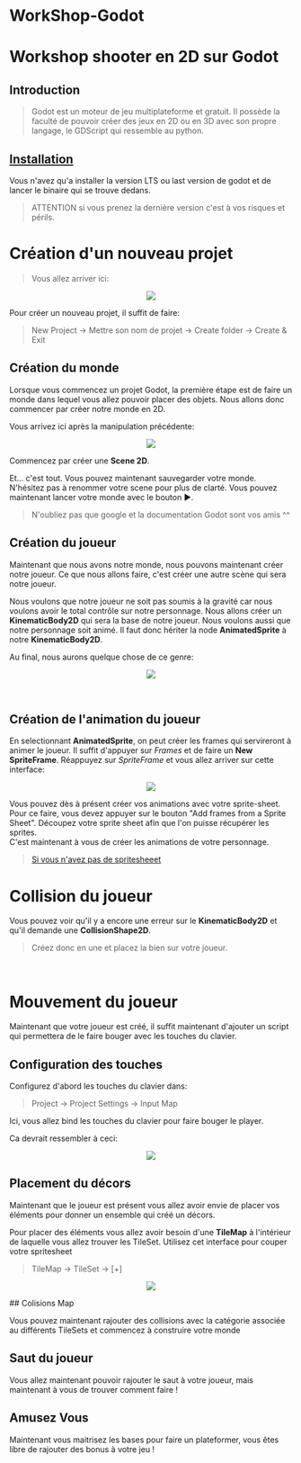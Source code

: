 # WorkShop-Godot

# Workshop shooter en 2D sur Godot
## Introduction
> Godot est un moteur de jeu multiplateforme et gratuit. Il possède la faculté de pouvoir créer des jeux en 2D ou en 3D avec son propre langage, le GDScript qui ressemble au python.

## [Installation](https://godotengine.org/)

Vous n'avez qu'a installer la version LTS ou last version de godot et de lancer le binaire qui se trouve dedans.
> ATTENTION si vous prenez la dernière version c'est à vos risques et périls.

# Création d'un nouveau projet

> Vous allez arriver ici:

<p align="center">
    <img src="./ressources/home.png">
    </a>
</p>

Pour créer un nouveau projet, il suffit de faire:

> New Project -> Mettre son nom de projet -> Create folder -> Create & Exit

## Création du monde

Lorsque vous commencez un projet Godot, la première étape est de faire un monde dans lequel vous allez pouvoir placer des objets. Nous allons donc commencer par créer notre monde en 2D.

Vous arrivez ici après la manipulation précédente:

<p align="center">
    <img src="./ressources/node2d.png">
    </a>
</p>

Commencez par créer une __Scene 2D__.

Et... c'est tout. Vous pouvez maintenant sauvegarder votre monde. N'hésitez pas à renommer votre scene pour plus de clarté.
Vous pouvez maintenant lancer votre monde avec le bouton ▶.

>N'oubliez pas que google et la documentation Godot sont vos amis ^^

## Création du joueur

Maintenant que nous avons notre monde, nous pouvons maintenant créer notre joueur. Ce que nous allons faire, c'est créer une autre scène qui sera notre joueur.

Nous voulons que notre joueur ne soit pas soumis à la gravité car nous voulons avoir le total contrôle sur notre personnage. Nous allons créer un __KinematicBody2D__ qui sera la base de notre joueur. Nous voulons aussi que notre personnage soit animé. Il faut donc hériter la node __AnimatedSprite__ à notre __KinematicBody2D__.

Au final, nous aurons quelque chose de ce genre:
<p align="center">
    <img src="./ressources/BasicPlayer.png">
    </a>
</p>
<br>

## Création de l'animation du joueur

En selectionnant __AnimatedSprite__, on peut créer les frames qui servireront à animer le joueur. Il suffit d'appuyer sur _Frames_ et de faire un __New SpriteFrame__. Réappuyez sur _SpriteFrame_ et vous allez arriver sur cette interface:

<p align="center">
    <img src="./ressources/SpriteFrame.png">
    </a>
</p>

Vous pouvez dès à présent créer vos animations avec votre sprite-sheet. Pour ce faire, vous devez appuyer sur le bouton "Add frames from a Sprite Sheet". Découpez votre sprite sheet afin que l'on puisse récupérer les sprites.
<br>
C'est maintenant à vous de créer les animations de votre personnage.
> [Si vous n'avez pas de spritesheeet](https://opengameart.org/content/a-platformer-in-the-forest)

# Collision du joueur

Vous pouvez voir qu'il y a encore une erreur sur le __KinematicBody2D__ et qu'il demande une __CollisionShape2D__. 
> Créez donc en une et placez la bien sur votre joueur.
<br/>

# Mouvement du joueur

Maintenant que votre joueur est créé, il suffit maintenant d'ajouter un script qui permettera de le faire bouger avec les touches du clavier.

## Configuration des touches

Configurez d'abord les touches du clavier dans:
 
>  Project -> Project Settings -> Input Map



Ici, vous allez bind les touches du clavier pour faire bouger le player.

Ca devrait ressembler à ceci:

<p align="center">
    <img src="./ressources/bindKeyboard.png">
    </a>
</p>

## Placement du décors

Maintenant que le joueur est présent vous allez avoir envie de placer vos éléments pour donner un ensemble qui créé un décors.

Pour placer des éléments vous allez avoir besoin d'une __TileMap__ à l'intérieur de laquelle vous allez trouver les TileSet. Utilisez cet interface pour couper votre spritesheet

> TileMap -> TileSet -> [+]

<p align="center">
    <img src="./ressources/TileMap.png">
    </a>
</p>
## Colisions Map

Vous pouvez maintenant rajouter des collisions avec la catégorie associée au différents TileSets et commencez à construire votre monde

## Saut du joueur

Vous allez maintenant pouvoir rajouter le saut à votre joueur, mais maintenant à vous de trouver comment faire !


## Amusez Vous
Maintenant vous maitrisez les bases pour faire un plateformer, vous êtes libre de rajouter des bonus à votre jeu !
